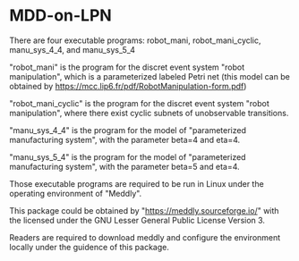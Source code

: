 # MDD-on-LPN
There are four executable programs: robot_mani, robot_mani_cyclic, manu_sys_4_4, and  manu_sys_5_4

"robot_mani" is the program for the discret event system "robot manipulation", which is a parameterized labeled Petri net (this model can be obtained by https://mcc.lip6.fr/pdf/RobotManipulation-form.pdf)

"robot_mani_cyclic" is the program for the discret event system "robot manipulation", where there exist cyclic subnets of  unobservable transitions.

"manu_sys_4_4" is the program for the model of "parameterized manufacturing system", with the parameter beta=4 and eta=4.

"manu_sys_5_4" is the program for the model of "parameterized manufacturing system", with the parameter beta=5 and eta=4.

Those executable programs are required to be run in Linux under the operating environment of "Meddly". 

This package could be obtained by "https://meddly.sourceforge.io/" with the licensed under the GNU Lesser General Public License Version 3.

Readers are required to download meddly and configure the environment locally under the guidence of this package.
